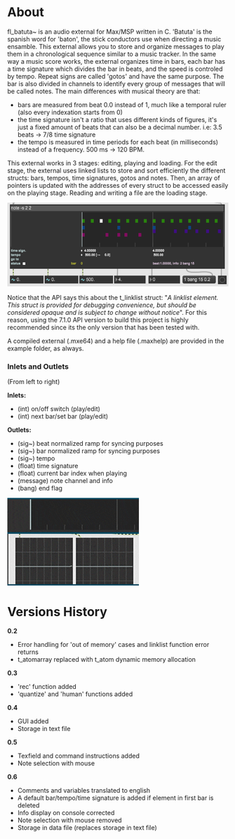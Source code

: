# About

fl_batuta~ is an audio external for Max/MSP written in C. 'Batuta' is the spanish word for 'baton', the stick conductors use when directing a music ensamble. This external allows you to store and organize messages to play them in a chronological sequence similar to a music tracker.
In the same way a music score works, the external organizes time in bars, each bar has a time signature which divides the bar in beats, and the speed is controled by tempo. Repeat signs are called 'gotos' and have the same purpose. The bar is also divided in channels to identify every group of messages that will be called notes. The main differences with musical theory are that: 
- bars are measured from beat 0.0 instead of 1, much like a temporal ruler (also every indexation starts from 0) 
- the time signature isn't a ratio that uses different kinds of figures, it's just a fixed amount of beats that can also be a decimal number. i.e: 3.5 beats -> 7/8 time signature 
- the tempo is measured in time periods for each beat (in milliseconds) instead of a frequency. 500 ms -> 120 BPM.

This external works in 3 stages: editing, playing and loading. For the edit stage, the external uses linked lists to store and sort efficiently the different structs: bars, tempos, time signatures, gotos and notes. Then, an array of pointers is updated with the addresses of every struct to be accessed easily on the playing stage. Reading and writing a file are the loading stage.

<img src="examples/demobatuta.png">

Notice that the API says this about the t_linklist struct: "_A linklist element. This struct is provided for debugging convenience, but should be considered opaque and is subject to change without notice_". For this reason, using the 7.1.0 API version to build this project is highly recommended since its the only version that has been tested with. 

A compiled external (.mxe64) and a help file (.maxhelp) are provided in the example folder, as always.


### Inlets and Outlets

(From left to right)

**Inlets:**
- (int) on/off switch (play/edit)
- (int) next bar/set bar (play/edit) 

**Outlets:**
- (sig~) beat normalized ramp for syncing purposes
- (sig~) bar normalized ramp for syncing purposes
- (sig~) tempo
- (float) time signature
- (float) current bar index when playing
- (message) note channel and info
- (bang) end flag

<img src="examples/demobatuta_ramp.gif">

# Versions History

**0.2** 
- Error handling for 'out of memory' cases and linklist function error returns
- t_atomarray replaced with t_atom dynamic memory allocation

**0.3**
- 'rec' function added
- 'quantize' and 'human' functions added

**0.4** 
- GUI added
- Storage in text file

**0.5** 
- Texfield and command instructions added
- Note selection with mouse

**0.6** 
- Comments and variables translated to english
- A default bar/tempo/time signature is added if element in first bar is deleted
- Info display on console corrected
- Note selection with mouse removed
- Storage in data file (replaces storage in text file)
